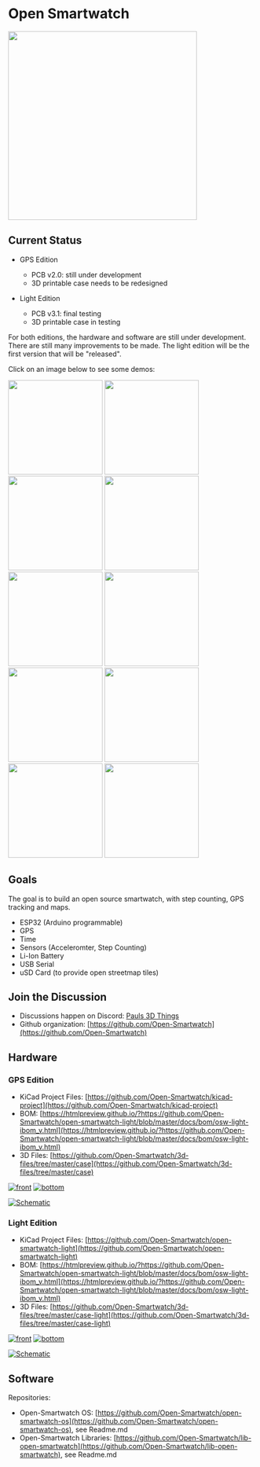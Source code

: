 # Open Smartwatch

<img src="assets/renders/logo.png" width="384px"/>

## Current Status

* GPS Edition
    - PCB v2.0: still under development
    - 3D printable case needs to be redesigned

* Light Edition
    - PCB v3.1: final testing
    - 3D printable case in testing

For both editions, the hardware and software are still under development.
There are still many improvements to be made. The light edition will be the first version that will be "released".

Click on an image below to see some demos:

<a href="https://www.instagram.com/p/CJ0kNxRrvyN/" target="_blank"><img src="assets/media-links/update-10.png" width="192px"/></a>
<a href="https://www.instagram.com/p/CJpAeQTLxKy/" target="_blank"><img src="assets/media-links/update-9.png" width="192px"/></a>
<a href="https://www.instagram.com/p/CJblPtjLbKY/" target="_blank"><img src="assets/media-links/update-8.png" width="192px"/></a>
<a href="https://www.instagram.com/p/CHYqOoEqUUx/" target="_blank"><img src="assets/media-links/update-7.png" width="192px"/></a>
<a href="https://www.instagram.com/p/CHWNOh-KswS/" target="_blank"><img src="assets/media-links/update-6.png" width="192px"/></a>
<a href="https://www.instagram.com/p/CG4RQgAL288/" target="_blank"><img src="assets/media-links/update-5.png" width="192px"/></a>
<a href="https://www.instagram.com/p/CG7JhVLKmCw/" target="_blank"><img src="assets/media-links/update-4.png" width="192px"/></a>
<a href="https://www.instagram.com/p/CFM6PhgKQAZ/" target="_blank"><img src="assets/media-links/update-3.png" width="192px"/></a>
<a href="https://www.instagram.com/p/CEaALDAKkrY/" target="_blank"><img src="assets/media-links/update-2.png" width="192px"/></a>
<a href="https://www.instagram.com/p/CEXmMHgqWuu/" target="_blank"><img src="assets/media-links/update-1.png" width="192px"/></a>

## Goals

The goal is to build an open source smartwatch, with step counting, GPS tracking and maps.

- ESP32 (Arduino programmable)
- GPS
- Time
- Sensors (Acceleromter, Step Counting)
- Li-Ion Battery
- USB Serial
- uSD Card (to provide open streetmap tiles)

## Join the Discussion

* Discussions happen on Discord: [Pauls 3D Things](https://discord.gg/9DK5JY6) 
* Github organization: [https://github.com/Open-Smartwatch](https://github.com/Open-Smartwatch)

## Hardware

### GPS Edition

* KiCad Project Files: [https://github.com/Open-Smartwatch/kicad-project](https://github.com/Open-Smartwatch/kicad-project)
* BOM: [https://htmlpreview.github.io/?https://github.com/Open-Smartwatch/open-smartwatch-light/blob/master/docs/bom/osw-light-ibom_v.html](https://htmlpreview.github.io/?https://github.com/Open-Smartwatch/open-smartwatch-light/blob/master/docs/bom/osw-light-ibom_v.html)
* 3D Files: [https://github.com/Open-Smartwatch/3d-files/tree/master/case](https://github.com/Open-Smartwatch/3d-files/tree/master/case)

[![front](https://raw.githubusercontent.com/Open-Smartwatch/kicad-project/master/docs/img/osw-top.svg)](https://raw.githubusercontent.com/Open-Smartwatch/kicad-project/master/docs/img/osw-top.svg)
[![bottom](https://raw.githubusercontent.com/Open-Smartwatch/kicad-project/master/docs/img/osw-bottom.svg)](https://raw.githubusercontent.com/Open-Smartwatch/kicad-project/master/docs/img/osw-bottom.svg)

[![Schematic](https://raw.githubusercontent.com/Open-Smartwatch/kicad-project/master/docs/img/osw-schematic.svg)](https://raw.githubusercontent.com/Open-Smartwatch/kicad-project/master/docs/osw-schematic.pdf)


### Light Edition

* KiCad Project Files: [https://github.com/Open-Smartwatch/open-smartwatch-light](https://github.com/Open-Smartwatch/open-smartwatch-light)
* BOM: [https://htmlpreview.github.io/?https://github.com/Open-Smartwatch/open-smartwatch-light/blob/master/docs/bom/osw-light-ibom_v.html](https://htmlpreview.github.io/?https://github.com/Open-Smartwatch/open-smartwatch-light/blob/master/docs/bom/osw-light-ibom_v.html)
* 3D Files: [https://github.com/Open-Smartwatch/3d-files/tree/master/case-light](https://github.com/Open-Smartwatch/3d-files/tree/master/case-light)


[![front](https://raw.githubusercontent.com/Open-Smartwatch/open-smartwatch-light/master/docs/img/osw-light-top.svg)](https://raw.githubusercontent.com/Open-Smartwatch/open-smartwatch-light/master/docs/img/osw-light-top.svg)
[![bottom](https://raw.githubusercontent.com/Open-Smartwatch/open-smartwatch-light/master/docs/img/osw-light-bottom.svg)](https://raw.githubusercontent.com/Open-Smartwatch/open-smartwatch-light/master/docs/img/osw-light-bottom.svg)

[![Schematic](https://raw.githubusercontent.com/Open-Smartwatch/open-smartwatch-light/master/docs/img/osw-light-schematic.svg)](https://raw.githubusercontent.com/Open-Smartwatch/open-smartwatch-light/master/docs/img/osw-light-schematic.svg)

## Software 

Repositories:

* Open-Smartwatch OS: [https://github.com/Open-Smartwatch/open-smartwatch-os](https://github.com/Open-Smartwatch/open-smartwatch-os), see Readme.md
* Open-Smartwatch Libraries: [https://github.com/Open-Smartwatch/lib-open-smartwatch](https://github.com/Open-Smartwatch/lib-open-smartwatch), see Readme.md

